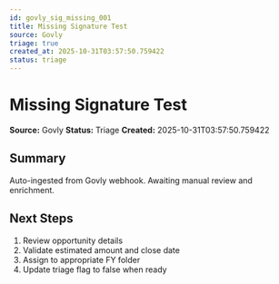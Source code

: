 ```yaml
---
id: govly_sig_missing_001
title: Missing Signature Test
source: Govly
triage: true
created_at: 2025-10-31T03:57:50.759422
status: triage
---
```


# Missing Signature Test

**Source:** Govly
**Status:** Triage
**Created:** 2025-10-31T03:57:50.759422

## Summary

Auto-ingested from Govly webhook. Awaiting manual review and enrichment.

## Next Steps

1. Review opportunity details
2. Validate estimated amount and close date
3. Assign to appropriate FY folder
4. Update triage flag to false when ready
